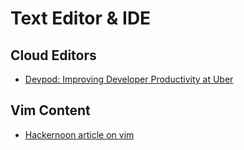 # Text Editor & IDE

## Cloud Editors

- [Devpod: Improving Developer Productivity at Uber](https://www.uber.com/blog/devpod-improving-developer-productivity-at-uber/)

## Vim Content

- [Hackernoon article on vim](https://hackernoon.com/hard-to-learn-but-way-more-fun-why-you-should-try-vim-ks1b35x1?source=rss)